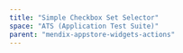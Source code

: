 ```yaml
---
title: "Simple Checkbox Set Selector"
space: "ATS (Application Test Suite)"
parent: "mendix-appstore-widgets-actions"
---
```

